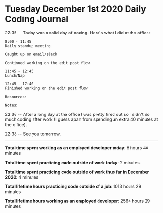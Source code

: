# Tuesday December 1st 2020 Daily Coding Journal

22:35 -- Today was a solid day of coding. Here's what I did at the office:

```
8:00 - 11:45
Daily standup meeting

Caught up on email/slack

Continued working on the edit post flow

11:45 - 12:45
Lunch/Nap

12:45 - 17:40
Finished working on the edit post flow

Resources:

Notes:
```

22:36 -- After a long day at the office I was pretty tired out so I didn't do much coding after work (I guess apart from spending an extra 40 minutes at the office).

22:38 -- See you tomorrow.

---

**Total time spent working as an employed developer today**: 8 hours 40 minutes

**Total time spent practicing code outside of work today**: 2 minutes

**Total time spent practicing code outside of work thus far in December 2020**: 4 minutes

**Total lifetime hours practicing code outside of a job**: 1013 hours 29 minutes

**Total lifetime hours working as an employed developer**: 2564 hours 29 minutes
